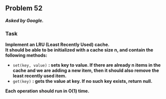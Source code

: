 ## Problem 52
***Asked by Google.***
### Task
**Implement an LRU (Least Recently Used) cache.**  
**It should be able to be initialized with a cache size n, and contain the following methods:**
- `set(key, value)` **: sets key to value. If there are already n items in the cache and we are adding a new item, then it should also remove the least recently used item.**
- `get(key)` **: gets the value at key. If no such key exists, return null.** 

**Each operation should run in O(1) time.**
